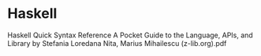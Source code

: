 # Haskell
Haskell Quick Syntax Reference A Pocket Guide to the Language, APIs, and Library by Stefania Loredana Nita, Marius Mihailescu (z-lib.org).pdf
